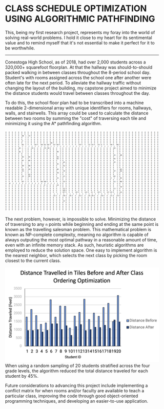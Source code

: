 
# CLASS SCHEDULE OPTIMIZATION USING ALGORITHMIC PATHFINDING
 This, being my first research project, represents my foray into the world of solving real-world problems.
  I hold it close to my heart for its sentimental value and to remind myself that it's not essential
  to make it perfect for it to be worthwhile.

---

Conestoga High School, as of 2018, had over 2,000 students across a 320,000+ squarefoot floorplan. At that 
the hallway was should-to-should packed walking in between classes throughout the 8-period school day. Student's
with rooms assigned across the school one after another were often late for the next period. To alleviate
the hallway traffic without changing the layout of the building, my capstone project aimed to minimize the 
distance students would travel between classes throughout the day.

To do this, the school floor plan had to be transcribed into a machine readable 2-dimensional array with 
unique identifiers for rooms, hallways, walls, and stairwells. This array could be used to calculate the
distance between two rooms by summing the "cost" of traversing each tile and minimizing it using the A*
pathfinding algorithm.

![2nd floor encoding](https://github.com/hayitsian/Highschool-Capstone-Project/blob/main/2nd%20floor%20encoding.png)

The next problem, however, is impossible to solve. Minimizing the distance of traversing to any `n` points
while beginning and ending at the same point is known as the travelling salesman problem. This mathematical
 problem is known as NP-complete complexity, meaning no algorithm is capable of always outputing the
 most optimal pathway in a reasonable amount of time, even with an infinite memory stack. As such, heuristic 
 algorithms are employed to reduce the solution space. One easy to implement algorithm is the nearest neighbor,
 which selects the next class by picking the room closest to the current class.

 ![bar chart](https://github.com/hayitsian/Highschool-Capstone-Project/blob/main/bar%20chart%20before%20after.png)
 When using a random sampling of 20 students stratified across the four grade levels, the algorithm reduced 
 the total distance traveled for each student by 45%.
 
 Future considerations to advancing this project include implementing a conflict matrix for when rooms 
 and/or faculty are available to teach a particular class, improving the code through good object-oriented
 programming techniques, and developing an easier-to-use application.
